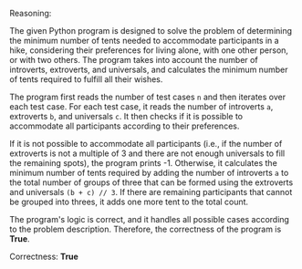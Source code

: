 Reasoning:

The given Python program is designed to solve the problem of determining the minimum number of tents needed to accommodate participants in a hike, considering their preferences for living alone, with one other person, or with two others. The program takes into account the number of introverts, extroverts, and universals, and calculates the minimum number of tents required to fulfill all their wishes.

The program first reads the number of test cases `n` and then iterates over each test case. For each test case, it reads the number of introverts `a`, extroverts `b`, and universals `c`. It then checks if it is possible to accommodate all participants according to their preferences.

If it is not possible to accommodate all participants (i.e., if the number of extroverts is not a multiple of 3 and there are not enough universals to fill the remaining spots), the program prints -1. Otherwise, it calculates the minimum number of tents required by adding the number of introverts `a` to the total number of groups of three that can be formed using the extroverts and universals `(b + c) // 3`. If there are remaining participants that cannot be grouped into threes, it adds one more tent to the total count.

The program's logic is correct, and it handles all possible cases according to the problem description. Therefore, the correctness of the program is **True**.

Correctness: **True**